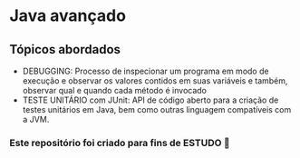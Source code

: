 <h1> Java avançado </h1>

<h2> Tópicos abordados </h2>
<ul> 
  <li> DEBUGGING: Processo de inspecionar um programa em modo de execução e observar os valores contidos em suas variáveis e também, observar qual e quando cada método é invocado </li>
  <li> TESTE UNITÁRIO com JUnit: API de código aberto para a criação de testes unitários em Java, bem como outras linguagem compatíveis com a JVM. </li>
 </ul>

<h3> Este repositório foi criado para fins de <strong> ESTUDO </strong> 🤝 </h3>
